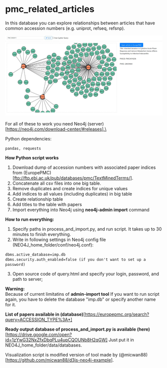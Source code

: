 # pmc_related_articles

In this database you can explore relationships between articles that have common accession numbers (e.g. uniprot, refseq, refsnp).

![alt text](https://raw.githubusercontent.com/VasylVaskivskyi/pmc_related_articles/master/d3js/screenshot.JPG)

For all of these to work you need Neo4j (server)[https://neo4j.com/download-center/#releases].\

Python dependencies: 	
```
pandas, requests
```
**How Python script works**
1. Download dump of accession numbers with associated paper indices from (EuropePMC)[ftp://ftp.ebi.ac.uk/pub/databases/pmc/TextMinedTerms/].
2. Concatenate all csv files into one big table.
3. Remove duplicates and create indices for unique values
4. Add indices to all values (including duplicates) in big table
5. Create relationship table
6. Add titles to the table with papers
7. Import everything into Neo4j using **neo4j-admin import** command

**How to run everything:**
1. Specify paths in process_and_import.py, and run script. It takes up to 30 minutes to finish everything.
2. Write in following settings in Neo4j config file (NEO4J_home_folder/conf/neo4j.conf):
```
dbms.active_database=imp.db
dbms.security.auth_enabled=false (if you don't want to set up a password)
```
3. Open source code of query.html and specify your login, password, and path to server;


**Warning:**\
Because of current limitatins of **admin-import tool** If you want to run script again, you have to delete the database "imp.db" or specify another name for it.

**List of papers available in (database)**[https://europepmc.org/search?query=ACCESSION_TYPE%3A*]

**Ready output database of process_and_import.py is available (here)**[https://drive.google.com/open?id=1zYwG32NxZfxDbqPLu4upCQOUNb8H2qGW]
Just put it in NEO4J_home_folder/data/databases.

Visualization script is modified version of tool made by  (@micwan88)[https://github.com/micwan88/d3js-neo4j-example]. 
